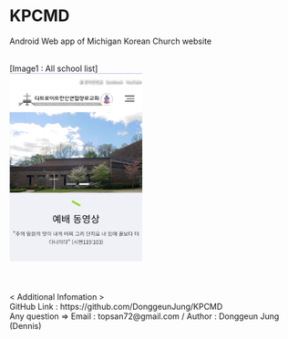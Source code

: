 # KPCMD
 Android Web app of Michigan Korean Church website
 
<br>
[Image1 : All school list]
<br>
<div>
<img src="https://github.com/DonggeunJung/KPCMD/blob/main/KPCMD_Capture01.png?raw=true width="360px" height="330px"></img>
</div>
<br>
<br>

<br>
< Additional Infomation >
<br>
GitHub Link : https://github.com/DonggeunJung/KPCMD
<br>
Any question => Email : topsan72@gmail.com / Author : Donggeun Jung (Dennis)

